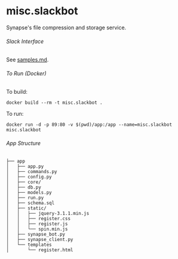 # misc.slackbot

Synapse's file compression and storage service.


###### Slack Interface
See [samples.md](/samples.md).


###### To Run (Docker)

To build:
```
docker build --rm -t misc.slackbot .
```

To run:
```
docker run -d -p 89:80 -v $(pwd)/app:/app --name=misc.slackbot misc.slackbot
```


###### App Structure

```
├── app
│   ├── app.py
│   ├── commands.py
│   ├── config.py
│   ├── core/
│   ├── db.py
│   ├── models.py
│   ├── run.py
│   ├── schema.sql
│   ├── static/
│   │   ├── jquery-3.1.1.min.js
│   │   ├── register.css
│   │   ├── register.js
│   │   └── spin.min.js
│   ├── synapse_bot.py
│   ├── synapse_client.py
│   └── templates
│       └── register.html
```
